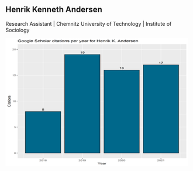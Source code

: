 Henrik Kenneth Andersen 
--- 
Research Assistant | Chemnitz University of Technology | Institute of Sociology

<img src="https://github.com/henrik-andersen/henrik-andersen/blob/main/r-files/cite_plot.png" alt="xxx" width="500" height="350">

<!--
**henrik-andersen/henrik-andersen** is a ✨ _special_ ✨ repository because its `README.md` (this file) appears on your GitHub profile.

Here are some ideas to get you started:

- 🔭 I’m currently working on ...
- 🌱 I’m currently learning ...
- 👯 I’m looking to collaborate on ...
- 🤔 I’m looking for help with ...
- 💬 Ask me about ...
- 📫 How to reach me: ...
- 😄 Pronouns: ...
- ⚡ Fun fact: ...

![xxx](r-files/cite_plot.png | height=50%)

-->
